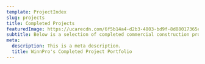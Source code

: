 ```yaml
---
template: ProjectIndex
slug: projects
title: Completed Projects
featuredImage: https://ucarecdn.com/6f5b14a4-d2b3-4803-bd9f-8d88017365ea/-/crop/2100x1354/209,314/-/preview/
subtitle: Below is a selection of completed commercial construction projects
meta:
  description: This is a meta description.
  title: WinnPro's Completed Project Portfolio
---
```

